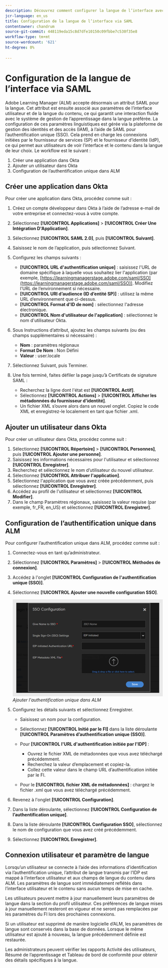 ```yaml
---
description: Découvrez comment configurer la langue de l’interface avec SAML
jcr-language: en_us
title: Configuration de la langue de l’interface via SAML
contentowner: chandrum
source-git-commit: 448119eda15c8d7dfe10150c09fbbe7c530f35e8
workflow-type: tm+mt
source-wordcount: '621'
ht-degree: 0%

---
```



# Configuration de la langue de l’interface via SAML

Adobe Learning Manager (ALM) accepte désormais un attribut SAML pour la langue. Cet attribut est ensuite associé aux paramètres de l’interface utilisateur et de la langue du contenu, ce qui garantit une interaction fluide avec le système de gestion de l’apprentissage dans la langue préférée. La configuration de ces paramètres linguistiques est gérée via la plateforme de gestion des identités et des accès (IAM), à l’aide de SAML pour l’authentification unique (SSO). Cela prend en charge les connexions initiées par le fournisseur de services (SP) et le fournisseur d’identité (IdP), ce qui permet aux utilisateurs de voir l’interface et le contenu dans la langue de leur choix. Le workflow est le suivant :

1. Créer une application dans Okta
2. Ajouter un utilisateur dans Okta
3. Configuration de l’authentification unique dans ALM

## Créer une application dans Okta

Pour créer une application dans Okta, procédez comme suit :

1. Créez un compte développeur dans Okta à l’aide de l’adresse e-mail de votre entreprise et connectez-vous à votre compte.
2. Sélectionnez **[!UICONTROL Applications]** > **[!UICONTROL Créer Une Intégration D&#39;Application]**.
3. Sélectionnez **[!UICONTROL SAML 2.0]**, puis **[!UICONTROL Suivant]**.
4. Saisissez le nom de l’application, puis sélectionnez Suivant.
5. Configurez les champs suivants :

   * **[!UICONTROL URL d&#39;authentification unique]** : saisissez l&#39;URL de domaine spécifique à laquelle vous souhaitez lier l&#39;application (par exemple, [https://learningmanagerstage.adobe.com/saml/SSO](https://learningmanagerstage.adobe.com/saml/SSO)). Modifiez l’URL de l’environnement si nécessaire.
   * **[!UICONTROL URI d’audience (ID d’entité SP)]** : utilisez la même URL d’environnement que ci-dessus.
   * **[!UICONTROL Format d&#39;ID de nom]** : sélectionnez l&#39;adresse électronique.
   * **[!UICONTROL Nom d&#39;utilisateur de l&#39;application]** : sélectionnez le nom d&#39;utilisateur Okta.

6. Sous Instructions d’attribut, ajoutez les champs suivants (ou des champs supplémentaires si nécessaire) :
   * **Nom** : paramètres régionaux
   * **Format De Nom** : Non Défini
   * **Valeur** : user.locale

7. Sélectionnez Suivant, puis Terminer.
8. Une fois terminé, faites défiler la page jusqu’à Certificats de signature SAML :

   * Recherchez la ligne dont l&#39;état est **[!UICONTROL Actif]**.
   * Sélectionnez **[!UICONTROL Actions]** > **[!UICONTROL Afficher les métadonnées du fournisseur d’identité]**.
   * Un fichier XML s’ouvre alors dans un nouvel onglet. Copiez le code XML et enregistrez-le localement en tant que fichier .xml.

## Ajouter un utilisateur dans Okta

Pour créer un utilisateur dans Okta, procédez comme suit :

1. Sélectionnez **[!UICONTROL Répertoire]** > **[!UICONTROL Personnes]**, puis **[!UICONTROL Ajouter une personne]**.
2. Saisissez les informations nécessaires pour l&#39;utilisateur et sélectionnez **[!UICONTROL Enregistrer]**.
3. Recherchez et sélectionnez le nom d’utilisateur du nouvel utilisateur.
4. Sélectionnez **[!UICONTROL Attribuer l&#39;application]**.
5. Sélectionnez l&#39;application que vous avez créée précédemment, puis sélectionnez **[!UICONTROL Enregistrer]**.
6. Accédez au profil de l&#39;utilisateur et sélectionnez **[!UICONTROL Modifier]**.
7. Dans le champ Paramètres régionaux, saisissez la valeur requise (par exemple, fr_FR, en_US) et sélectionnez **[!UICONTROL Enregistrer]**.

## Configuration de l’authentification unique dans ALM

Pour configurer l’authentification unique dans ALM, procédez comme suit :

1. Connectez-vous en tant qu’administrateur.
2. Sélectionnez **[!UICONTROL Paramètres]** > **[!UICONTROL Méthodes de connexion]**.
3. Accédez à l&#39;onglet **[!UICONTROL Configuration de l&#39;authentification unique (SSO)]**.
4. Sélectionnez **[!UICONTROL Ajouter une nouvelle configuration SSO]**.

   ![](assets/sso-add.PNG)
   _Ajouter l&#39;authentification unique dans ALM_

5. Configurez les détails suivants et sélectionnez Enregistrer.
   * Saisissez un nom pour la configuration.
   * Sélectionnez **[!UICONTROL Initié par le FI]** dans la liste déroulante **[!UICONTROL Paramètres d’authentification unique (SSO)]**.
   * Pour **[!UICONTROL l&#39;URL d&#39;authentification initiée par l&#39;IDP]** :

      * Ouvrez le fichier XML de métadonnées que vous avez téléchargé précédemment.
      * Recherchez la valeur d’emplacement et copiez-la.
      * Collez cette valeur dans le champ URL d’authentification initiée par le FI.

   * Pour le **[!UICONTROL fichier XML de métadonnées]** : chargez le fichier .xml que vous avez téléchargé précédemment.

6. Revenez à l&#39;onglet **[!UICONTROL Configuration]**.
7. Dans la liste déroulante, sélectionnez **[!UICONTROL Configuration de l’authentification unique]**.
8. Dans la liste déroulante **[!UICONTROL Configuration SSO]**, sélectionnez le nom de configuration que vous avez créé précédemment.
9. Sélectionnez **[!UICONTROL Enregistrer]**.

## Connexion utilisateur et paramètre de langue

Lorsqu’un utilisateur se connecte à l’aide des informations d’identification via l’authentification unique, l’attribut de langue transmis par l’IDP est mappé à l’interface utilisateur et aux champs de langue du contenu dans ALM. Les paramètres de langue sont immédiatement reflétés dans l’interface utilisateur et le contenu sans aucun temps de mise en cache.

Les utilisateurs peuvent mettre à jour manuellement leurs paramètres de langue dans la section du profil utilisateur. Ces préférences de langue mises à jour manuellement resteront en vigueur et ne seront pas remplacées par les paramètres du FI lors des prochaines connexions.

Si un utilisateur est supprimé de manière logicielle d’ALM, les paramètres de langue sont conservés dans la base de données. Lorsque le même utilisateur est ajouté à nouveau, la langue précédemment définie est restaurée.

Les administrateurs peuvent vérifier les rapports Activité des utilisateurs, Résumé de l’apprentissage et Tableau de bord de conformité pour obtenir des détails spécifiques à la langue.


